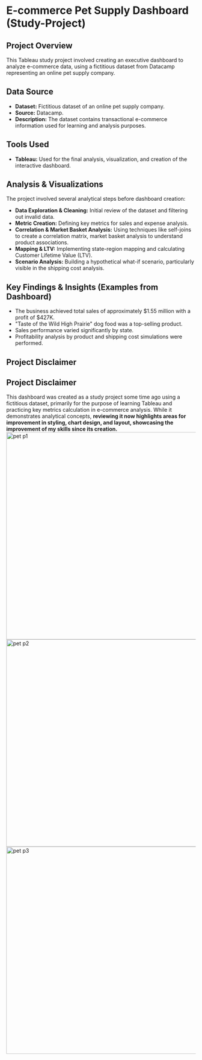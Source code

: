 # E-commerce Pet Supply Dashboard (Study-Project)

## Project Overview

This Tableau study project involved creating an executive dashboard to analyze e-commerce data, using a fictitious dataset from Datacamp representing an online pet supply company.

## Data Source

* **Dataset:** Fictitious dataset of an online pet supply company.
* **Source:** Datacamp.
* **Description:** The dataset contains transactional e-commerce information used for learning and analysis purposes.

## Tools Used

* **Tableau:** Used for the final analysis, visualization, and creation of the interactive dashboard. 

## Analysis & Visualizations

The project involved several analytical steps before dashboard creation:
* **Data Exploration & Cleaning:** Initial review of the dataset and filtering out invalid data.
* **Metric Creation:** Defining key metrics for sales and expense analysis.
* **Correlation & Market Basket Analysis:** Using techniques like self-joins to create a correlation matrix, market basket analysis to understand product associations.
* **Mapping & LTV:** Implementing state-region mapping and calculating Customer Lifetime Value (LTV).
* **Scenario Analysis:** Building a hypothetical what-if scenario, particularly visible in the shipping cost analysis.


## Key Findings & Insights (Examples from Dashboard)

* The business achieved total sales of approximately $1.55 million with a profit of $427K.
* "Taste of the Wild High Prairie" dog food was a top-selling product.
* Sales performance varied significantly by state.
* Profitability analysis by product and shipping cost simulations were performed.

## Project Disclaimer

## Project Disclaimer

This dashboard was created as a study project some time ago using a fictitious dataset, primarily for the purpose of learning Tableau and practicing key metrics calculation in e-commerce analysis. While it demonstrates analytical concepts, **reviewing it now highlights areas for improvement in styling, chart design, and layout, showcasing the improvement of my skills since its creation.**
<img width="550" alt="pet p1" src="https://github.com/user-attachments/assets/e908f160-6e3f-4173-8c59-9d1c5e3e42b8" />
<img width="550" alt="pet p2" src="https://github.com/user-attachments/assets/5f663ccb-0faf-463e-bae8-7c9d5eb0b9c3" />
<img width="550" alt="pet p3" src="https://github.com/user-attachments/assets/425f69d3-1565-4604-aacf-1191a70369e9" />
